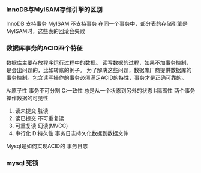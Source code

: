### InnoDB与MyISAM存储引擎的区别

InnoDB 支持事务
MyISAM 不支持事务
在同一个事务中，部分表的存储引擎是MyISAM时，这些表的回滚会失败

### 数据库事务的ACID四个特征
数据库主要存放程序运行过程中的数据。
读写数据的过程，如果不加事务控制，是会出问题的，比如转账的例子。
为了解决这些问题，数据库厂商提供数据库的事务控制。包含读写操作的事务必须满足ACID的特性，事务才是正确可靠的。

A:原子性 事务不可分割
C:一致性 总是从一个状态到另外的状态
I:隔离性 两个事务操作数据的可见性
1. 读未提交 脏读
2. 读已提交 不可重复读
3. 可重复读 幻读(MVCC)
4. 串行化 
   D:持久性 事务日志持久化数据到数据文件

Mysql是如何实现ACID的
事务日志


### mysql 死锁


